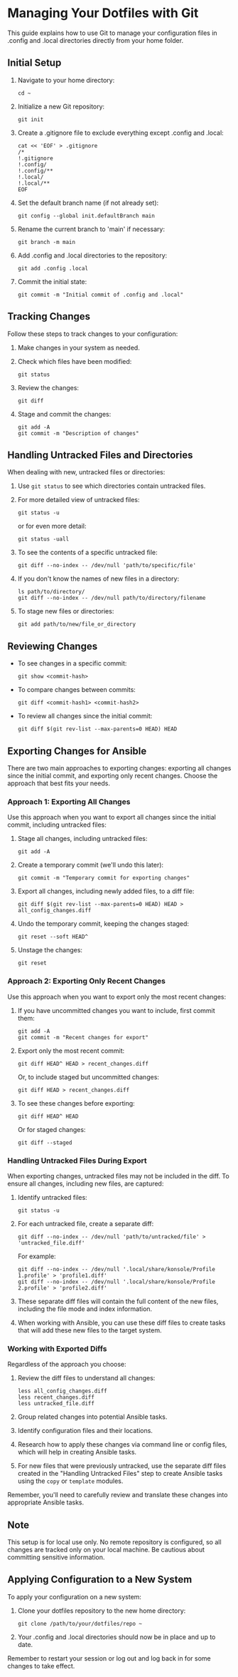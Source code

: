 # Managing Your Dotfiles with Git

This guide explains how to use Git to manage your configuration files in .config and .local directories directly from your home folder.

## Initial Setup

1. Navigate to your home directory:
   ```
   cd ~
   ```

2. Initialize a new Git repository:
   ```
   git init
   ```

3. Create a .gitignore file to exclude everything except .config and .local:
   ```
   cat << 'EOF' > .gitignore
   /*
   !.gitignore
   !.config/
   !.config/**
   !.local/
   !.local/**
   EOF
   ```

4. Set the default branch name (if not already set):
   ```
   git config --global init.defaultBranch main
   ```

5. Rename the current branch to 'main' if necessary:
   ```
   git branch -m main
   ```

6. Add .config and .local directories to the repository:
   ```
   git add .config .local
   ```

7. Commit the initial state:
   ```
   git commit -m "Initial commit of .config and .local"
   ```

## Tracking Changes

Follow these steps to track changes to your configuration:

1. Make changes in your system as needed.

2. Check which files have been modified:
   ```
   git status
   ```

3. Review the changes:
   ```
   git diff
   ```

4. Stage and commit the changes:
   ```
   git add -A
   git commit -m "Description of changes"
   ```

## Handling Untracked Files and Directories

When dealing with new, untracked files or directories:

1. Use `git status` to see which directories contain untracked files.

2. For more detailed view of untracked files:
   ```
   git status -u
   ```
   or for even more detail:
   ```
   git status -uall
   ```

3. To see the contents of a specific untracked file:
   ```
   git diff --no-index -- /dev/null 'path/to/specific/file'
   ```

4. If you don't know the names of new files in a directory:
   ```
   ls path/to/directory/
   git diff --no-index -- /dev/null path/to/directory/filename
   ```

5. To stage new files or directories:
   ```
   git add path/to/new/file_or_directory
   ```

## Reviewing Changes

- To see changes in a specific commit:
  ```
  git show <commit-hash>
  ```

- To compare changes between commits:
  ```
  git diff <commit-hash1> <commit-hash2>
  ```

- To review all changes since the initial commit:
  ```
  git diff $(git rev-list --max-parents=0 HEAD) HEAD
  ```

## Exporting Changes for Ansible

There are two main approaches to exporting changes: exporting all changes since the initial commit, and exporting only recent changes. Choose the approach that best fits your needs.

### Approach 1: Exporting All Changes

Use this approach when you want to export all changes since the initial commit, including untracked files:

1. Stage all changes, including untracked files:
   ```
   git add -A
   ```

2. Create a temporary commit (we'll undo this later):
   ```
   git commit -m "Temporary commit for exporting changes"
   ```

3. Export all changes, including newly added files, to a diff file:
   ```
   git diff $(git rev-list --max-parents=0 HEAD) HEAD > all_config_changes.diff
   ```

4. Undo the temporary commit, keeping the changes staged:
   ```
   git reset --soft HEAD^
   ```

5. Unstage the changes:
   ```
   git reset
   ```

### Approach 2: Exporting Only Recent Changes

Use this approach when you want to export only the most recent changes:

1. If you have uncommitted changes you want to include, first commit them:
   ```
   git add -A
   git commit -m "Recent changes for export"
   ```

2. Export only the most recent commit:
   ```
   git diff HEAD^ HEAD > recent_changes.diff
   ```

   Or, to include staged but uncommitted changes:
   ```
   git diff HEAD > recent_changes.diff
   ```

3. To see these changes before exporting:
   ```
   git diff HEAD^ HEAD
   ```
   Or for staged changes:
   ```
   git diff --staged
   ```

### Handling Untracked Files During Export

When exporting changes, untracked files may not be included in the diff. To ensure all changes, including new files, are captured:

1. Identify untracked files:
   ```
   git status -u
   ```

2. For each untracked file, create a separate diff:
   ```
   git diff --no-index -- /dev/null 'path/to/untracked/file' > 'untracked_file.diff'
   ```
   For example:
   ```
   git diff --no-index -- /dev/null '.local/share/konsole/Profile 1.profile' > 'profile1.diff'
   git diff --no-index -- /dev/null '.local/share/konsole/Profile 2.profile' > 'profile2.diff'
   ```

3. These separate diff files will contain the full content of the new files, including the file mode and index information.

4. When working with Ansible, you can use these diff files to create tasks that will add these new files to the target system.

### Working with Exported Diffs

Regardless of the approach you choose:

1. Review the diff files to understand all changes:
   ```
   less all_config_changes.diff
   less recent_changes.diff
   less untracked_file.diff
   ```

2. Group related changes into potential Ansible tasks.

3. Identify configuration files and their locations.

4. Research how to apply these changes via command line or config files, which will help in creating Ansible tasks.

5. For new files that were previously untracked, use the separate diff files created in the "Handling Untracked Files" step to create Ansible tasks using the `copy` or `template` modules.

Remember, you'll need to carefully review and translate these changes into appropriate Ansible tasks.

## Note

This setup is for local use only. No remote repository is configured, so all changes are tracked only on your local machine. Be cautious about committing sensitive information.

## Applying Configuration to a New System

To apply your configuration on a new system:

1. Clone your dotfiles repository to the new home directory:
   ```
   git clone /path/to/your/dotfiles/repo ~
   ```

2. Your .config and .local directories should now be in place and up to date.

Remember to restart your session or log out and log back in for some changes to take effect.
